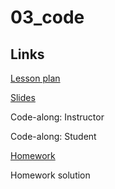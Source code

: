 # 03_code

## Links

[Lesson plan](https://docs.google.com/document/d/1WAV7Xf2_UHY_-0JRHIwsTsUJWFtsxv_RqEPibU9r7eA/edit)

[Slides](https://docs.google.com/presentation/d/1ri1wx5nZXclDErU9JYBHkpxxuox9BSF0x1K7xOt2n-w/edit#slide=id.g1ed620e01c6_0_4)

Code-along: Instructor

Code-along: Student

[Homework](https://docs.google.com/document/d/1jsZ0PD2-9rgcsRR8_Sl83TYns0JL422jqFb0lUpfdPo/edit)

Homework solution
